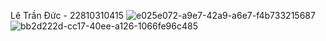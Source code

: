 Lê Trần Đức - 22810310415 
![e025e072-a9e7-42a9-a6e7-f4b733215687](https://github.com/user-attachments/assets/e3c4e2af-d5d9-4d07-bce6-f0b080f51c01)
![bb2d222d-cc17-40ee-a126-1066fe96c485](https://github.com/user-attachments/assets/05c32a81-84d7-4f2d-8978-1c935ef8b7d7)

